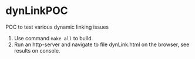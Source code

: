 # dynLinkPOC
POC to test various dynamic linking issues

1. Use command `make all` to build.
2. Run an http-server and navigate to file dynLink.html on the browser, see results on console.
